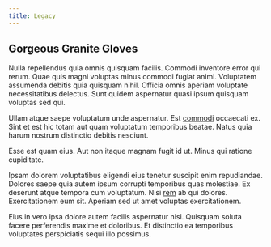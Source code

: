 ```yaml
---
title: Legacy
---
```


## Gorgeous Granite Gloves

Nulla repellendus quia omnis quisquam facilis. Commodi inventore error qui rerum. Quae quis magni voluptas minus commodi fugiat animi. Voluptatem assumenda debitis quia quisquam nihil. Officia omnis aperiam voluptate necessitatibus delectus. Sunt quidem aspernatur quasi ipsum quisquam voluptas sed qui.

Ullam atque saepe voluptatum unde aspernatur. Est [commodi](/eos/est/neque/awesome_steel_shirt_plastic_mobile.md) occaecati ex. Sint et est hic totam aut quam voluptatum temporibus beatae. Natus quia harum nostrum distinctio debitis nesciunt.

Esse est quam eius. Aut non itaque magnam fugit id ut. Minus qui ratione cupiditate.

Ipsam dolorem voluptatibus eligendi eius tenetur suscipit enim repudiandae. Dolores saepe quia autem ipsum corrupti temporibus quas molestiae. Ex deserunt atque tempora cum voluptatum. Nisi [rem](/dolor/solid_state_liaison_lead.md) ab qui dolores. Exercitationem eum sit. Aperiam sed ut amet voluptas exercitationem.

Eius in vero ipsa dolore autem facilis aspernatur nisi. Quisquam soluta facere perferendis maxime et doloribus. Et distinctio ea temporibus voluptates perspiciatis sequi illo possimus.

